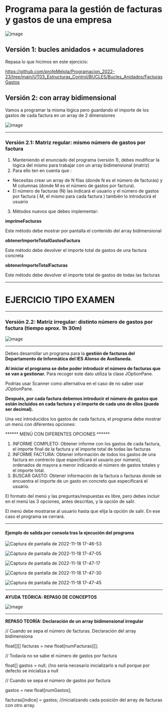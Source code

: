 # Programa para la gestión de facturas y gastos de una empresa

![image](https://user-images.githubusercontent.com/91023374/201478111-63d27b23-3b09-4b16-84db-39ab6fa6f3d5.png)


## Versión 1: bucles anidados + acumuladores

Repasa lo que hicimos en este ejercicio:

https://github.com/profeMelola/Programacion_2022-23/tree/main/UT03_Estructuras_Control/BUCLES/Bucles_Anidados/FacturasGastos

## Versión 2: con array bidimensional

Vamos a programar la misma lógica pero guardando el importe de los gastos de cada factura en un array de 2 dimensiones

![image](https://user-images.githubusercontent.com/91023374/201478297-2c2a075f-7439-4a26-bdab-23e44166d373.png)

******************************************

### Versión 2.1: Matriz regular: mismo número de gastos por factura

1. Manteniendo el enunciado del programa (versión 1), debes modificar la lógica del mismo para trabajar con un array bidimensional (matriz)
2. Para ello ten en cuenta que :
- Necesitas crear un array de N filas (donde N es el número de facturas) y M columnas (donde M es el número de gastos por factura).
- El número de facturas (N) las indicará el usuario y el número de gastos por factura ( M, el mismo para cada factura ) también lo introducirá el usuario 
3. Métodos nuevos que debes implementar:

**imprimeFacturas**

Este método debe mostrar por pantalla el contenido del array bidimensional


**obtenerImporteTotalGastosFactura**

Este método debe devolver el importe total de gastos de una factura concreta

**obtenerImporteTotalFacturas**

Este método debe devolver el importe total de gastos de todas las facturas

******************************************
# EJERCICIO TIPO EXAMEN
******************************************

### Versión 2.2: Matriz irregular: distinto número de gastos por factura (tiempo aprox. 1h 30m)

![image](https://user-images.githubusercontent.com/91023374/201478366-a46423cc-5867-4f3f-9aed-594b3f84fb0a.png)

******************************************

Debes desarrollar un programa para la **gestión de facturas del Departamento de Informática del IES Alonso de Avellaneda.**

**Al iniciar el programa se debe poder introducir el número de facturas que se van a gestionar.** Para recoger este dato utiliza la clase JOptionPane. 

Podrías usar Scanner como alternativa en el caso de no saber usar JOptionPane.

**Después, por cada factura debemos introducir el número de gastos que están incluidos en cada factura y el importe de cada uno de ellos (puede ser decimal).**

Una vez introducidos los gastos de cada factura, el programa debe mostrar un menú con diferentes opciones:

****** MENÚ CON DIFERENTES OPCIONES ******
1. INFORME COMPLETO: Obtener informe con los gastos de cada factura, el importe final de la factura y el importe total de todas las facturas
2. INFORME FACTURA: Obtener información de todos los gastos de una factura en contrecto (que especificará el usuario por número), ordenados de mayora a menor indicando el número de gastos totales y el importe total.
3. BUSCAR GASTO: Obtener información de la factura o facturas donde se encuentra el importe de un gasto en concreto que especificará el usuario.

El formato del menú y las preguntas/respuestas es libre, pero debes incluir en el menú las 3 opciones, antes descritas, y la opción de salir. 

El menú debe mostrarse al usuario hasta que elija la opción de salir. En ese caso el programa se cerrará.


******************************************

#### Ejemplo de salida por consola tras la ejecución del programa

![Captura de pantalla de 2022-11-18 17-46-53](https://user-images.githubusercontent.com/91023374/202758101-a1c200cf-e12e-41b2-a6a2-66336b47a971.png)

![Captura de pantalla de 2022-11-18 17-47-05](https://user-images.githubusercontent.com/91023374/202758123-3704bd72-7fa0-45b1-8a8f-e14c23b26738.png)

![Captura de pantalla de 2022-11-18 17-47-17](https://user-images.githubusercontent.com/91023374/202758141-07a1d627-7487-48e6-a05c-3acb94964c03.png)

![Captura de pantalla de 2022-11-18 17-47-30](https://user-images.githubusercontent.com/91023374/202758170-824c28d5-7f60-4f3a-9097-c4b177ff89fe.png)

![Captura de pantalla de 2022-11-18 17-47-45](https://user-images.githubusercontent.com/91023374/202758188-3ca498fc-d77c-4ec1-bef0-002d90fc486c.png)


******************************************

**AYUDA TEÓRICA: REPASO DE CONCEPTOS**

![image](https://user-images.githubusercontent.com/91023374/137719700-dabd81f2-f023-4302-b5d5-00d2602ecb81.png)

******************************************

**REPASO TEORÍA: Declaración de un array bidimensional irregular**

// Cuando se sepa el número de facturas. Declaración del array bidimensiona

float[][] facturas = new float[numFacturas][];

// Todavía no se sabe el  número de gastos por factura

float[] gastos = null; //no sería necesario inicializarlo a null porque por defecto se inicializa a null

// Cuando se sepa el número de gastos por factura

gastos = new float[numGastos];

facturas[indice] = gastos; //inicializando cada posición del array de facturas con otro array.

